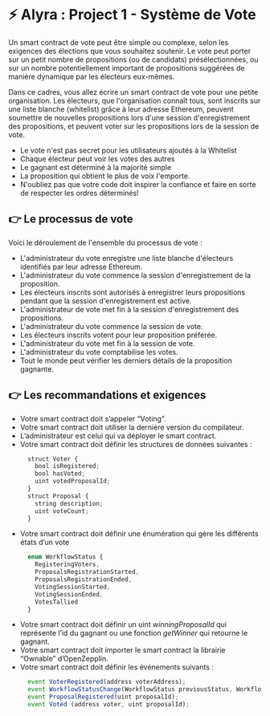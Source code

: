 # ⚡️ Alyra : Project 1 - Système de Vote

Un smart contract de vote peut être simple ou complexe, selon les exigences des élections que vous souhaitez soutenir. Le vote peut porter sur un petit nombre de propositions (ou de candidats) présélectionnées, ou sur un nombre potentiellement important de propositions suggérées de manière dynamique par les électeurs eux-mêmes.

Dans ce cadres, vous allez écrire un smart contract de vote pour une petite organisation. Les électeurs, que l'organisation connaît tous, sont inscrits sur une liste blanche (whitelist) grâce à leur adresse Ethereum, peuvent soumettre de nouvelles propositions lors d'une session d'enregistrement des propositions, et peuvent voter sur les propositions lors de la session de vote.

- Le vote n'est pas secret pour les utilisateurs ajoutés à la Whitelist
- Chaque électeur peut voir les votes des autres
- Le gagnant est déterminé à la majorité simple
- La proposition qui obtient le plus de voix l'emporte.
- N'oubliez pas que votre code doit inspirer la confiance et faire en sorte de respecter les ordres déterminés!

## 👉 Le processus de vote

Voici le déroulement de l'ensemble du processus de vote :

- L'administrateur du vote enregistre une liste blanche d'électeurs identifiés par leur adresse Ethereum.
- L'administrateur du vote commence la session d'enregistrement de la proposition.
- Les électeurs inscrits sont autorisés à enregistrer leurs propositions pendant que la session d'enregistrement est active.
- L'administrateur de vote met fin à la session d'enregistrement des propositions.
- L'administrateur du vote commence la session de vote.
- Les électeurs inscrits votent pour leur proposition préférée.
- L'administrateur du vote met fin à la session de vote.
- L'administrateur du vote comptabilise les votes.
- Tout le monde peut vérifier les derniers détails de la proposition gagnante.

## 👉 Les recommandations et exigences

- Votre smart contract doit s’appeler “Voting”.
- Votre smart contract doit utiliser la dernière version du compilateur.
- L’administrateur est celui qui va déployer le smart contract.
- Votre smart contract doit définir les structures de données suivantes :
  ```js
    struct Voter {
      bool isRegistered;
      bool hasVoted;
      uint votedProposalId;
    }
    struct Proposal {
      string description;
      uint voteCount;
    }
  ```
- Votre smart contract doit définir une énumération qui gère les différents états d’un vote
  ```js
    enum WorkflowStatus {
      RegisteringVoters,
      ProposalsRegistrationStarted,
      ProposalsRegistrationEnded,
      VotingSessionStarted,
      VotingSessionEnded,
      VotesTallied
    }
  ```
- Votre smart contract doit définir un uint *winningProposalId* qui représente l’id du gagnant ou une fonction *getWinner* qui retourne le gagnant.
- Votre smart contract doit importer le smart contract la librairie “Ownable” d’OpenZepplin.
- Votre smart contract doit définir les événements suivants :
  ```js
    event VoterRegistered(address voterAddress); 
    event WorkflowStatusChange(WorkflowStatus previousStatus, WorkflowStatus newStatus);
    event ProposalRegistered(uint proposalId);
    event Voted (address voter, uint proposalId);
  ```
  
